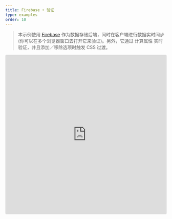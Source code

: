 ```yaml
---
title: Firebase + 验证
type: examples
order: 10
---
```


> 本示例使用 [Firebase](https://firebase.google.com/) 作为数据存储后端，同时在客户端进行数据实时同步 (你可以在多个浏览器窗口去打开它来验证)。另外，它通过 计算属性 实时验证，并且添加／移除选项时触发 CSS 过渡。

<iframe src="https://codesandbox.io/embed/github/vuejs/vuejs.org/tree/master/src/v2/examples/vue-20-firebase-validation?codemirror=1&hidedevtools=1&hidenavigation=1&theme=light" style="width:100%; height:500px; border:0; border-radius: 4px; overflow:hidden;" title="vue-20-template-compilation" allow="geolocation; microphone; camera; midi; vr; accelerometer; gyroscope; payment; ambient-light-sensor; encrypted-media; usb" sandbox="allow-modals allow-forms allow-popups allow-scripts allow-same-origin"></iframe>
